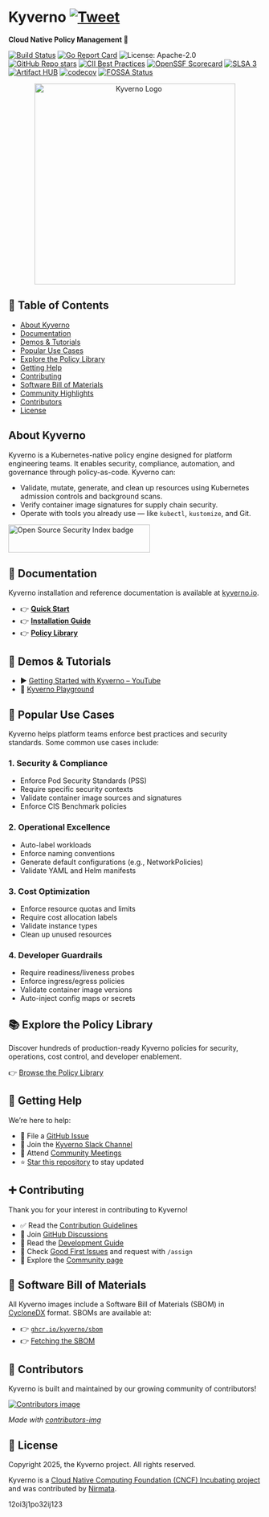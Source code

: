 <!--
Copyright 2025 The Kyverno Authors

Licensed under the Apache License, Version 2.0 (the "License");
you may not use this file except in compliance with the License.
You may obtain a copy of the License at

    http://www.apache.org/licenses/LICENSE-2.0

Unless required by applicable law or agreed to in writing, software
distributed under the License is distributed on an "AS IS" BASIS,
WITHOUT WARRANTIES OR CONDITIONS OF ANY KIND, either express or implied.
See the License for the specific language governing permissions and
limitations under the License.
-->

# Kyverno [![Tweet](https://img.shields.io/twitter/url/http/shields.io.svg?style=social)](https://twitter.com/intent/tweet?text=Cloud%20Native%20Policy%20Management.%20No%20new%20language%20required%1&url=https://github.com/kyverno/kyverno/&hashtags=kubernetes,devops)

**Cloud Native Policy Management 🎉**

[![Build Status](https://github.com/kyverno/kyverno/actions/workflows/test.yml/badge.svg)](https://github.com/kyverno/kyverno/actions)
[![Go Report Card](https://goreportcard.com/badge/github.com/kyverno/kyverno)](https://goreportcard.com/report/github.com/kyverno/kyverno)
![License: Apache-2.0](https://img.shields.io/github/license/kyverno/kyverno?color=blue)
[![GitHub Repo stars](https://img.shields.io/github/stars/kyverno/kyverno)](https://github.com/kyverno/kyverno/stargazers)
[![CII Best Practices](https://bestpractices.coreinfrastructure.org/projects/5327/badge)](https://bestpractices.coreinfrastructure.org/projects/5327)
[![OpenSSF Scorecard](https://api.securityscorecards.dev/projects/github.com/kyverno/kyverno/badge)](https://securityscorecards.dev/viewer/?uri=github.com/kyverno/kyverno)
[![SLSA 3](https://slsa.dev/images/gh-badge-level3.svg)](https://slsa.dev)
[![Artifact HUB](https://img.shields.io/endpoint?url=https://artifacthub.io/badge/repository/kyverno)](https://artifacthub.io/packages/search?repo=kyverno)
[![codecov](https://codecov.io/gh/kyverno/kyverno/branch/main/graph/badge.svg)](https://app.codecov.io/gh/kyverno/kyverno/branch/main)
[![FOSSA Status](https://app.fossa.com/api/projects/git%2Bgithub.com%2Fkyverno%2Fkyverno.svg?type=shield)](https://app.fossa.com/projects/git%2Bgithub.com%2Fkyverno%2Fkyverno?ref=badge_shield)

<p align="center"><a href="https://kyverno.io" rel="kyverno.io"><img src="img/Kyverno_Horizontal.png" alt="Kyverno Logo" width="400"></a></p>

## 📑 Table of Contents

- [About Kyverno](#about-kyverno)
- [Documentation](#-documentation)
- [Demos & Tutorials](#-demos--tutorials)
- [Popular Use Cases](#-popular-use-cases)
- [Explore the Policy Library](#-explore-the-policy-library)
- [Getting Help](#-getting-help)
- [Contributing](#-contributing)
- [Software Bill of Materials](#software-bill-of-materials)
- [Community Highlights](#-community-highlights)
- [Contributors](#contributors)
- [License](#license)

## About Kyverno

Kyverno is a Kubernetes-native policy engine designed for platform engineering teams. It enables security, compliance, automation, and governance through policy-as-code. Kyverno can:

- Validate, mutate, generate, and clean up resources using Kubernetes admission controls and background scans.
- Verify container image signatures for supply chain security.
- Operate with tools you already use — like `kubectl`, `kustomize`, and Git.

<a href="https://opensourcesecurityindex.io/" target="_blank" rel="noopener">
  <img src="https://opensourcesecurityindex.io/badge.svg" alt="Open Source Security Index badge" width="282" height="56" />
</a>

## 📙 Documentation

Kyverno installation and reference documentation is available at [kyverno.io](https://kyverno.io).

- 👉 **[Quick Start](https://kyverno.io/docs/introduction/#quick-start)**
- 👉 **[Installation Guide](https://kyverno.io/docs/installation/)**
- 👉 **[Policy Library](https://kyverno.io/policies/)**

## 🎥 Demos & Tutorials

- ▶️ [Getting Started with Kyverno – YouTube](https://www.youtube.com/results?search_query=kyverno+tutorial)
- 🧪 [Kyverno Playground](https://playground.kyverno.io/)

## 🎯 Popular Use Cases

Kyverno helps platform teams enforce best practices and security standards. Some common use cases include:

### 1. **Security & Compliance**
- Enforce Pod Security Standards (PSS)
- Require specific security contexts
- Validate container image sources and signatures
- Enforce CIS Benchmark policies

### 2. **Operational Excellence**
- Auto-label workloads
- Enforce naming conventions
- Generate default configurations (e.g., NetworkPolicies)
- Validate YAML and Helm manifests

### 3. **Cost Optimization**
- Enforce resource quotas and limits
- Require cost allocation labels
- Validate instance types
- Clean up unused resources

### 4. **Developer Guardrails**
- Require readiness/liveness probes
- Enforce ingress/egress policies
- Validate container image versions
- Auto-inject config maps or secrets

## 📚 Explore the Policy Library

Discover hundreds of production-ready Kyverno policies for security, operations, cost control, and developer enablement.

👉 [Browse the Policy Library](https://kyverno.io/policies/)

## 🙋 Getting Help

We’re here to help:

- 🐞 File a [GitHub Issue](https://github.com/kyverno/kyverno/issues)
- 💬 Join the [Kyverno Slack Channel](https://slack.k8s.io/#kyverno)
- 📅 Attend [Community Meetings](https://kyverno.io/community/#community-meetings)
- ⭐️ [Star this repository](https://github.com/kyverno/kyverno/stargazers) to stay updated

## ➕ Contributing

Thank you for your interest in contributing to Kyverno!

- ✅ Read the [Contribution Guidelines](/CONTRIBUTING.md)
- 🧵 Join [GitHub Discussions](https://github.com/kyverno/kyverno/discussions)
- 📖 Read the [Development Guide](/DEVELOPMENT.md)
- 🏁 Check [Good First Issues](https://github.com/kyverno/kyverno/labels/good%20first%20issue) and request with `/assign`
- 🌱 Explore the [Community page](https://kyverno.io/community/)

## 🧾 Software Bill of Materials

All Kyverno images include a Software Bill of Materials (SBOM) in [CycloneDX](https://cyclonedx.org/) format. SBOMs are available at:

- 👉 [`ghcr.io/kyverno/sbom`](https://github.com/orgs/kyverno/packages?tab=packages&q=sbom)
- 👉 [Fetching the SBOM](https://kyverno.io/docs/security/#fetching-the-sbom-for-kyverno)

## 👥 Contributors

Kyverno is built and maintained by our growing community of contributors!

<a href="https://github.com/kyverno/kyverno/graphs/contributors">
  <img src="https://contrib.rocks/image?repo=kyverno/kyverno" alt="Contributors image" />
</a>

_Made with [contributors-img](https://contrib.rocks)_

## 📄 License

Copyright 2025, the Kyverno project. All rights reserved.  

Kyverno is a [Cloud Native Computing Foundation (CNCF) Incubating project](https://www.cncf.io/projects/) and was contributed by [Nirmata](https://nirmata.com/?utm_source=github&utm_medium=repository).





12oi3j1po32ij123
